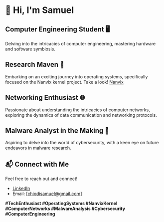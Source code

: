# 👋 Hi, I'm Samuel

## Computer Engineering Student 🖥️
Delving into the intricacies of computer engineering, mastering hardware and software symbiosis.

## Research Maven 🧠
Embarking on an exciting journey into operating systems, specifically focused on the Nanvix kernel project. Take a look! [Nanvix](https://github.com/nanvix/microkernel?tab=readme-ov-file)

## Networking Enthusiast 🌐
Passionate about understanding the intricacies of computer networks, exploring the dynamics of data communication and networking protocols.

## Malware Analyst in the Making 🔬
Aspiring to delve into the world of cybersecurity, with a keen eye on future endeavors in malware research.

## 📬 Connect with Me
Feel free to reach out and connect!
- [LinkedIn](https://www.linkedin.com/in/samuel-c-3a7026122/)
- Email: [chiodisamuel@gmail.com]

**#TechEnthusiast #OperatingSystems #NanvixKernel #ComputerNetworks #MalwareAnalysis #Cybersecurity #ComputerEngineering**
